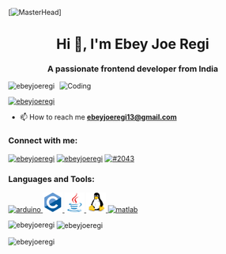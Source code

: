 [![MasterHead](https://www.bustedcubicle.com/wp-content/uploads/2018/01/Industry-Disrupted-Programming-main-banner.jpg)]
<h1 align="center">Hi 👋, I'm Ebey Joe Regi</h1>
<h3 align="center">A passionate frontend developer from India</h3>
<img align="right" alt="Coding" width="400" src="https://cdn.dribbble.com/users/1162077/screenshots/3848914/programmer.gif">
<p align="left"> <img src="https://komarev.com/ghpvc/?username=ebeyjoeregi&label=Profile%20views&color=0e75b6&style=flat" alt="ebeyjoeregi" /> </p>

<p align="left"> <a href="https://twitter.com/ebeyjoeregi" target="blank"><img src="https://img.shields.io/twitter/follow/ebeyjoeregi?logo=twitter&style=for-the-badge" alt="ebeyjoeregi" /></a> </p>

- 📫 How to reach me **ebeyjoeregi13@gmail.com**

<h3 align="left">Connect with me:</h3>
<p align="left">
<a href="https://twitter.com/ebeyjoeregi" target="blank"><img align="center" src="https://raw.githubusercontent.com/rahuldkjain/github-profile-readme-generator/master/src/images/icons/Social/twitter.svg" alt="ebeyjoeregi" height="30" width="40" /></a>
<a href="https://linkedin.com/in/ebeyjoeregi" target="blank"><img align="center" src="https://raw.githubusercontent.com/rahuldkjain/github-profile-readme-generator/master/src/images/icons/Social/linked-in-alt.svg" alt="ebeyjoeregi" height="30" width="40" /></a>
<a href="https://discord.gg/#2043" target="blank"><img align="center" src="https://raw.githubusercontent.com/rahuldkjain/github-profile-readme-generator/master/src/images/icons/Social/discord.svg" alt="#2043" height="30" width="40" /></a>
</p>

<h3 align="left">Languages and Tools:</h3>
<p align="left"> <a href="https://www.arduino.cc/" target="_blank" rel="noreferrer"> <img src="https://cdn.worldvectorlogo.com/logos/arduino-1.svg" alt="arduino" width="40" height="40"/> </a> <a href="https://www.cprogramming.com/" target="_blank" rel="noreferrer"> <img src="https://raw.githubusercontent.com/devicons/devicon/master/icons/c/c-original.svg" alt="c" width="40" height="40"/> </a> <a href="https://www.java.com" target="_blank" rel="noreferrer"> <img src="https://raw.githubusercontent.com/devicons/devicon/master/icons/java/java-original.svg" alt="java" width="40" height="40"/> </a> <a href="https://www.linux.org/" target="_blank" rel="noreferrer"> <img src="https://raw.githubusercontent.com/devicons/devicon/master/icons/linux/linux-original.svg" alt="linux" width="40" height="40"/> </a> <a href="https://www.mathworks.com/" target="_blank" rel="noreferrer"> <img src="https://upload.wikimedia.org/wikipedia/commons/2/21/Matlab_Logo.png" alt="matlab" width="40" height="40"/> </a> </p>

<p><img align="left" src="https://github-readme-stats.vercel.app/api/top-langs?username=ebeyjoeregi&show_icons=true&locale=en&layout=compact" alt="ebeyjoeregi" /></p>

<p>&nbsp;<img align="center" src="https://github-readme-stats.vercel.app/api?username=ebeyjoeregi&show_icons=true&locale=en" alt="ebeyjoeregi" /></p>

<p><img align="center" src="https://github-readme-streak-stats.herokuapp.com/?user=ebeyjoeregi&" alt="ebeyjoeregi" /></p>
